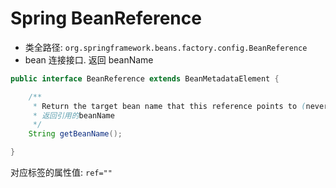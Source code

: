 # Spring BeanReference
- 类全路径: `org.springframework.beans.factory.config.BeanReference`
- bean 连接接口. 返回 beanName 



```java
public interface BeanReference extends BeanMetadataElement {

	/**
	 * Return the target bean name that this reference points to (never {@code null}).
	 * 返回引用的beanName
	 */
	String getBeanName();

}

```



对应标签的属性值: `ref=""`
